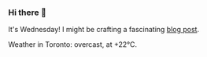 ### Hi there :wave:

It's Wednesday! I might be crafting a fascinating [blog post](https://benjaminwuethrich.dev).

Weather in Toronto: overcast, at +22°C.

